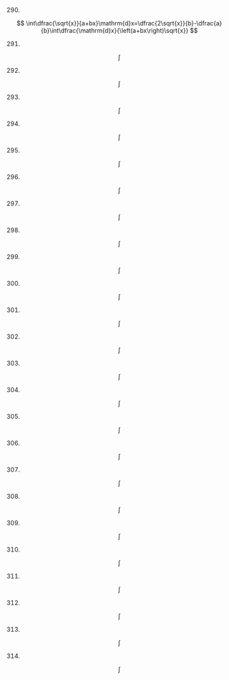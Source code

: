 
290.
$$
\int\dfrac{\sqrt{x}}{a+bx}\mathrm{d}x=\dfrac{2\sqrt{x}}{b}-\dfrac{a}{b}\int\dfrac{\mathrm{d}x}{\left(a+bx\right)\sqrt{x}}
$$

291.
$$
\int
$$

292.
$$
\int
$$

293.
$$
\int
$$

294.
$$
\int
$$

295.
$$
\int
$$

296.
$$
\int
$$

297.
$$
\int
$$

298.
$$
\int
$$

299.
$$
\int
$$

300.
$$
\int
$$

301.
$$
\int
$$

302.
$$
\int
$$

303.
$$
\int
$$

304.
$$
\int
$$

305.
$$
\int
$$

306.
$$
\int
$$

307.
$$
\int
$$

308.
$$
\int
$$

309.
$$
\int
$$

310.
$$
\int
$$

311.
$$
\int
$$

312.
$$
\int
$$

313.
$$
\int
$$

314.
$$
\int
$$
